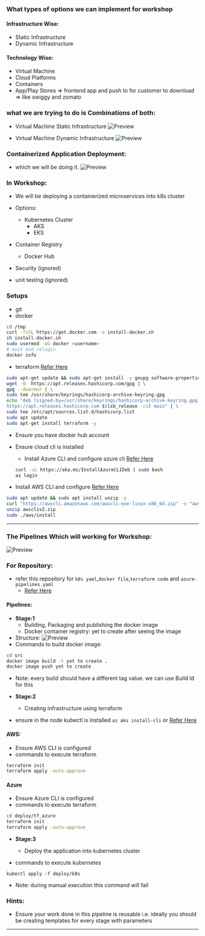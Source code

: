 ### What types of options we can implement for workshop
#### Infrastructure Wise:
* Static Infrastructure
* Dynamic Infrastructure

#### Technology Wise:
* Virtual Machine
* Cloud Platforms
* Containers
* App/Play Stores => frontend app and push to for customer to download => like swiggy and zomato

### what we are trying to do is Combinations of both:
* Virtual Machine Static Infrastructure
![Preview](./Images/azdevops.png)

* Virtual Machine Dynamic Infrastructure
![Preview](./Images/azdevops1.png)


### Containerized Application Deployment:
* which we will be doing it.
![Preview](./Images/azdevops2.png)

### In Workshop:
* We will be deploying a containerized microservices into k8s cluster
* Options:
  * Kubernetes Cluster
    * AKS
    * EKS

* Container Registry
   * Docker Hub

* Security (ignored)
* unit testing (ignored)

### Setups
* git
* docker

```bash
cd /tmp
curl -fsSL https://get.docker.com -o install-docker.sh
sh install-docker.sh
sudo usermod -aG docker <username>
# exit and relogin
docker info
```

* terraform [Refer Here](https://developer.hashicorp.com/terraform/tutorials/aws-get-started/install-cli)

```bash
sudo apt-get update && sudo apt-get install -y gnupg software-properties-common
wget -O- https://apt.releases.hashicorp.com/gpg | \
gpg --dearmor | \
sudo tee /usr/share/keyrings/hashicorp-archive-keyring.gpg
echo "deb [signed-by=/usr/share/keyrings/hashicorp-archive-keyring.gpg] \
https://apt.releases.hashicorp.com $(lsb_release -cs) main" | \
sudo tee /etc/apt/sources.list.d/hashicorp.list
sudo apt update
sudo apt-get install terraform -y
```

* Ensure you have docker hub account
* Ensure cloud cli is installed
  * Install Azure CLI and configure azure cli [Refer Here](https://learn.microsoft.com/en-us/cli/azure/install-azure-cli)

  ```bash
  curl -sL https://aka.ms/InstallAzureCLIDeb | sudo bash
  az login
  ```

* Install AWS CLI and configure [Refer Here](https://docs.aws.amazon.com/cli/latest/userguide/getting-started-install.html) 

```bash
sudo apt update && sudo apt install unzip -y
curl "https://awscli.amazonaws.com/awscli-exe-linux-x86_64.zip" -o "awscliv2.zip"
unzip awscliv2.zip
sudo ./aws/install
```
---

### The Pipelines Which will working for Workshop:
![Preview](./Images/azdevops3.png)


### For Repository:
* refer this repository for `k8s yaml`,`docker file`,`terraform code` and `azure-pipelines.yaml`
   * [Refer Here](https://github.com/AjayWorkShop/AzureDevops_workshop_Nov23/tree/dev)

#### Pipelines:
* **Stage:1**
    * Building, Packaging and publishing the docker image
    * Docker container registry: yet to create after seeing the image         
* Structure:
![Preview](./Images/azdevops4.png)
* Commands to build docker image:

```bash
cd src
docker image build -t yet to create .
docker image push yet to create
```
* Note: every build should have a different tag value. we can use Build Id for this

* **Stage:2**
    *  Creating infrastructure using terraform

* ensure in the node kubectl is installed `az aks install-cli` or [Refer Here](https://kubernetes.io/docs/tasks/tools/install-kubectl-linux/)

#### AWS:
* Ensure AWS CLI is configured
* commands to execute terraform

```bash
terraform init
terraform apply -auto-approve
```

#### Azure
* Ensure Azure CLI is configured
* commands to execute terraform
```bash
cd deploy/tf_azure
terraform init
terraform apply -auto-approve
```

* **Stage:3**
    * Deploy the application into kubernetes cluster

* commands to execute kubernetes

`kubectl apply -f deploy/k8s`

* Note: during manual execution this command will fail

### Hints:
* Ensure your work done in this pipeline is reusable i.e. ideally you should be creating templates for every stage with parameters
---


